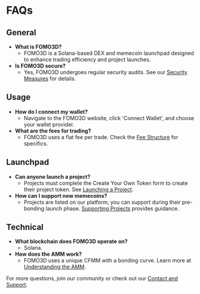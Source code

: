 # FAQs

## General

* **What is FOMO3D?**
  * FOMO3D is a Solana-based DEX and memecoin launchpad designed to enhance trading efficiency and project launches.
* **Is FOMO3D secure?**
  * Yes, FOMO3D undergoes regular security audits. See our [Security Measures](../../security-and-audits/security-measures.md) for details.

## Usage

* **How do I connect my wallet?**
  * Navigate to the FOMO3D website, click 'Connect Wallet', and choose your wallet provider.
* **What are the fees for trading?**
  * FOMO3D uses a flat fee per trade. Check the [Fee Structure](../../technical-details/fee-structure.md) for specifics.

## Launchpad

* **Can anyone launch a project?**
  * Projects must complete the Create Your Own Token form to create their project token. See [Launching a Project](../../fomo3d-launchpad/launching-a-project.md).
* **How can I support new memecoins?**
  * Projects are listed on our platform; you can support during their pre-bonding launch phase. [Supporting Projects](../../fomo3d-launchpad/supporting-projects.md) provides guidance.

## Technical

* **What blockchain does FOMO3D operate on?**
  * Solana.
* **How does the AMM work?**
  * FOMO3D uses a unique CFMM with a bonding curve. Learn more at [Understanding the AMM](../../fomo3d-amm/understanding-the-amm.md).

For more questions, join our community or check out our [Contact and Support](../../contact-and-support.md).
